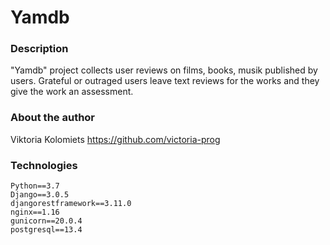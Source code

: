 # Yamdb

### Description
"Yamdb" project collects user reviews on films, books, musik published by users.
Grateful or outraged users leave text reviews for the works and they give the work an assessment.

### About the author
Viktoria Kolomiets 
https://github.com/victoria-prog

### Technologies
```
Python==3.7
Django==3.0.5
djangorestframework==3.11.0
nginx==1.16
gunicorn==20.0.4
postgresql==13.4
```
